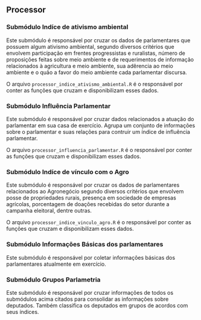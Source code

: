 ## Processor

### Submódulo Indíce de ativismo ambiental
Este submódulo é responsável por cruzar os dados de parlamentares que possuem algum ativismo ambiental, segundo diversos critérios que envolvem participação em frentes progressistas e ruralistas, número de proposições feitas sobre meio ambiente e de requerimentos de informação relacionados à agricultura e meio ambiente, sua adêrencia ao meio ambiente e o quão a favor do meio ambiente cada parlamentar discursa.

O arquivo `processor_indice_ativismo_ambiental.R` é o responsável por conter as funções que cruzam e disponibilizam esses dados.

### Submódulo Influência Parlamentar
Este submódulo é responsável por cruzar dados relacionados a atuação do parlamentar em sua casa de exercício. Agrupa um conjunto de informações sobre o parlamentar e suas relações para contruir um índice de influência parlamentar.

O arquivo `processor_influencia_parlamentar.R` é o responsável por conter as funções que cruzam e disponibilizam esses dados.

### Submódulo Indíce de vínculo com o Agro
Este submódulo é responsável por cruzar os dados de parlamentares relacionados ao Agronegócio segundo diversos critérios que envolvem posse de propriedades rurais, presença em sociedade de empresas agrícolas, porcentagem de doações recebidas do setor durante a campanha eleitoral, dentre outras.

O arquivo `processor_indice_vinculo_agro.R` é o responsável por conter as funções que cruzam e disponibilizam esses dados.

### Submódulo Informações Básicas dos parlamentares
Este submódulo é responsável por coletar informações básicas dos parlamentares atualmente em exercício.

### Submódulo Grupos Parlametria
Este submódulo é responsável por cruzar informações de todos os submódulos acima citados para consolidar as informações sobre deputados. Também classifica os deputados em grupos de acordos com seus índices.

